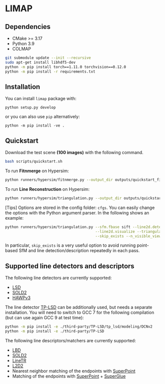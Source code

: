 # LIMAP 

## Dependencies
* CMake >= 3.17
* Python 3.9
* COLMAP

```bash
git submodule update --init --recursive
sudo apt-get install libhdf5-dev
python -m pip install torch==1.11.0 torchvision==0.12.0
python -m pip install -r requirements.txt
```

## Installation

You can install ``limap`` package with:
```
python setup.py develop
```

or you can also use ``pip`` alternatively:
```
python -m pip install -ve .
```

## Quickstart

Download the test scene **(100 images)** with the following command.
```bash
bash scripts/quickstart.sh
```

To run **Fitnmerge** on Hypersim:
```bash
python runners/hypersim/fitnmerge.py --output_dir outputs/quickstart_fitnmerge
```

To run **Line Reconstruction** on Hypersim:
```bash
python runners/hypersim/triangulation.py --output_dir outputs/quickstart_triangulation
```

[Tips] Options are stored in the config folder: ``cfgs``. You can easily change the options with the Python argument parser. In the following shows an example:
```bash
python runners/hypersim/triangulation.py --sfm.fbase sift --line2d.detector.method lsd \
                                         --line2d.visualize --triangulation.IoU_threshold 0.2 \
                                         --skip_exists --n_visible_views 5
```
In particular, ``skip_exists`` is a very useful option to avoid running point-based SfM and line detection/description repeatedly in each pass.

## Supported line detectors and descriptors

The following line detectors are currently supported:
- [LSD](https://github.com/iago-suarez/pytlsd)
- [SOLD2](https://github.com/cvg/SOLD2)
- [HAWPv3](https://github.com/cherubicXN/hawp)

The line detector [TP-LSD](https://github.com/Siyuada7/TP-LSD) can be additionally used, but needs a separate installation. You will need to switch to GCC 7 for the following compilation (but can use again GCC 9 at test time):
```bash
python -m pip install -e ./third-party/TP-LSD/tp_lsd/modeling/DCNv2
python -m pip install -e ./third-party/TP-LSD
```

The following line descriptors/matchers are currently supported:
- [LBD](https://github.com/iago-suarez/pytlbd)
- [SOLD2](https://github.com/cvg/SOLD2)
- [LineTR](https://github.com/yosungho/LineTR)
- [L2D2](https://github.com/hichem-abdellali/L2D2)
- Nearest neighbor matching of the endpoints with [SuperPoint](https://github.com/magicleap/SuperPointPretrainedNetwork)
- Matching of the endpoints with [SuperPoint](https://github.com/magicleap/SuperPointPretrainedNetwork) + [SuperGlue](https://github.com/magicleap/SuperGluePretrainedNetwork)
